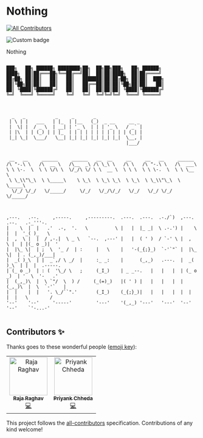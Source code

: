 # Nothing 
[![All Contributors](https://img.shields.io/badge/all_contributors-2-orange.svg?style=flat-square)](#contributors)

![Custom badge](https://img.shields.io/badge/dynamic/json.svg?color=deepskyblue&label=languages&query=number&url=https%3A%2F%2Fgh-langs-number.now.sh%2Fanuraghazra%2FNothing)


Nothing

```

███╗   ██╗ ██████╗ ████████╗██╗  ██╗██╗███╗   ██╗ ██████╗ 
████╗  ██║██╔═══██╗╚══██╔══╝██║  ██║██║████╗  ██║██╔════╝ 
██╔██╗ ██║██║   ██║   ██║   ███████║██║██╔██╗ ██║██║  ███╗
██║╚██╗██║██║   ██║   ██║   ██╔══██║██║██║╚██╗██║██║   ██║
██║ ╚████║╚██████╔╝   ██║   ██║  ██║██║██║ ╚████║╚██████╔╝
╚═╝  ╚═══╝ ╚═════╝    ╚═╝   ╚═╝  ╚═╝╚═╝╚═╝  ╚═══╝ ╚═════╝ 
                                                          
```
```

  _   _           _     _       _                 
 | \ | |   ___   | |_  | |__   (_)  _ __     __ _ 
 |  \| |  / _ \  | __| | '_ \  | | | '_ \   / _` |
 | |\  | | (_) | | |_  | | | | | | | | | | | (_| |
 |_| \_|  \___/   \__| |_| |_| |_| |_| |_|  \__, |
                                            |___/ 
```


```

 __   __     ______     ______   __  __     __     __   __     ______    
/\ "-.\ \   /\  __ \   /\__  _\ /\ \_\ \   /\ \   /\ "-.\ \   /\  ___\   
\ \ \-.  \  \ \ \/\ \  \/_/\ \/ \ \  __ \  \ \ \  \ \ \-.  \  \ \ \__ \  
 \ \_\\"\_\  \ \_____\    \ \_\  \ \_\ \_\  \ \_\  \ \_\\"\_\  \ \_____\ 
  \/_/ \/_/   \/_____/     \/_/   \/_/\/_/   \/_/   \/_/ \/_/   \/_____/ 
                                                                         
```

```

,---.   .--.     ,-----.     ,---------.  .---.  .---.  .-./`)  ,---.   .--.   .-_'''-.    
|    \  |  |   .'  .-,  '.   \          \ |   |  |_ _|  \ .-.') |    \  |  |  '_( )_   \   
|  ,  \ |  |  / ,-.|  \ _ \   `--.  ,---' |   |  ( ' )  / `-' \ |  ,  \ |  | |(_ o _)|  '  
|  |\_ \|  | ;  \  '_ /  | :     |   \    |   '-(_{;}_)  `-'`"` |  |\_ \|  | . (_,_)/___|  
|  _( )_\  | |  _`,/ \ _/  |     :_ _:    |      (_,_)   .---.  |  _( )_\  | |  |  .-----. 
| (_ o _)  | : (  '\_/ \   ;     (_I_)    | _ _--.   |   |   |  | (_ o _)  | '  \  '-   .' 
|  (_,_)\  |  \ `"/  \  ) /     (_(=)_)   |( ' ) |   |   |   |  |  (_,_)\  |  \  `-'`   |  
|  |    |  |   '. \_/``".'       (_I_)    (_{;}_)|   |   |   |  |  |    |  |   \        /  
'--'    '--'     '-----'         '---'    '(_,_) '---'   '---'  '--'    '--'    `'-...-'   
                                                                                           
```

## Contributors ✨

Thanks goes to these wonderful people ([emoji key](https://allcontributors.org/docs/en/emoji-key)):

<!-- ALL-CONTRIBUTORS-LIST:START - Do not remove or modify this section -->
<!-- prettier-ignore -->
<table>
  <tr>
    <td align="center"><a href="https://www.rajaraghav.com"><img src="https://avatars1.githubusercontent.com/u/23502135?v=4" width="100px;" alt="Raja Raghav"/><br /><sub><b>Raja Raghav</b></sub></a><br /><a href="https://github.com/anuraghazra/Nothing/commits?author=rajaraghav" title="Code">💻</a></td>
    <td align="center"><a href="https://twitter.com/_priyankchheda"><img src="https://avatars2.githubusercontent.com/u/26242252?v=4" width="100px;" alt="Priyank Chheda"/><br /><sub><b>Priyank Chheda</b></sub></a><br /><a href="https://github.com/anuraghazra/Nothing/commits?author=x899" title="Code">💻</a></td>
  </tr>
</table>

<!-- ALL-CONTRIBUTORS-LIST:END -->

This project follows the [all-contributors](https://github.com/all-contributors/all-contributors) specification. Contributions of any kind welcome!